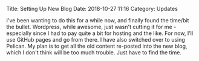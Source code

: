 Title: Setting Up New Blog
Date: 2018-10-27 11:16
Category: Updates

I've been wanting to do this for a while now, and finally found the time/bit the bullet.  Wordpress, while awesome, 
just wasn't cutting it for me - especially since I had to pay quite a bit for hosting and the like.
For now, I'll use GitHub pages and go from there.  I have also switched over to using Pelican.
My plan is to get all the old content re-posted into the new blog, which I don't think will be too 
much trouble.  Just have to find the time. 